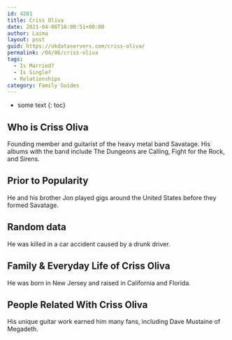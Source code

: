 ```yaml
---
id: 4281
title: Criss Oliva
date: 2021-04-06T16:00:51+00:00
author: Laima
layout: post
guid: https://ukdataservers.com/criss-oliva/
permalink: /04/06/criss-oliva
tags:
  - Is Married?
  - Is Single?
  - Relationships
category: Family Guides
---
```


* some text
{: toc}


## Who is Criss Oliva
                  
                  
                  
Founding member and guitarist of the heavy metal band Savatage. His albums with the band include The Dungeons are Calling, Fight for the Rock, and Sirens.
                  
              
            
              
            
                
                
                
## Prior to Popularity
                  
                  
                  
He and his brother Jon played gigs around the United States before they formed Savatage.
                  
              
            
              
            
                
                
                
## Random data
                  
                  
                  
He was killed in a car accident caused by a drunk driver.
                  
              
            
              
            
                
                
                
## Family & Everyday Life of Criss Oliva
                  
                  
                  
He was born in New Jersey and raised in California and Florida.
                  
              
            
              
            
                
                
                
## People Related With Criss Oliva
                  
                  
                  
His unique guitar work earned him many fans, including Dave Mustaine of Megadeth.
                  
              
            
              
            
                
              
            
              
              
            
            
              
            
          
          
          